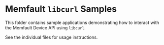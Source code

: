 # Memfault `libcurl` Samples

This folder contains sample applications demonstrating how to interact with the
Memfault Device API using `libcurl`.

See the individual files for usage instructions.
